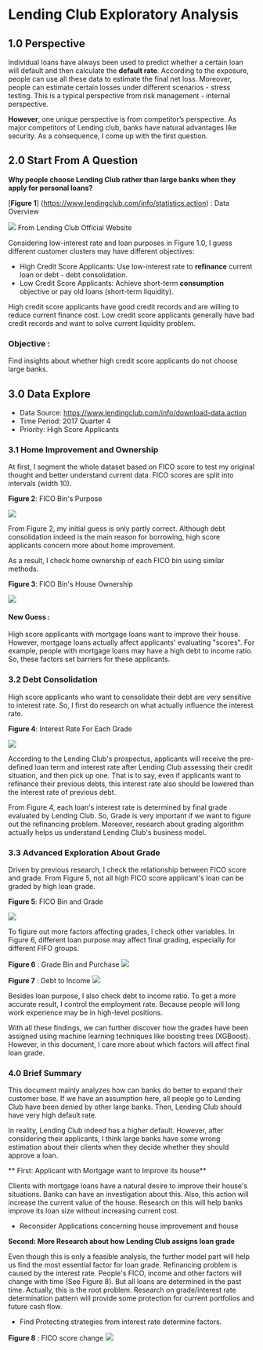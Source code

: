 # Lending Club Exploratory Analysis 

## 1.0 Perspective

Individual loans have always been used to predict whether a certain loan will default and then calculate the **default rate**. According to the exposure, people can use all these data to estimate the final net loss. Moreover, people can estimate certain losses under different scenarios - stress testing. This is a typical perspective from risk management - internal perspective.

**However**, one unique perspective is from competitor’s perspective. As major competitors of  Lending club, banks have natural advantages like security. As a consequence, I come up with the first question. 

## 2.0 Start From A Question

**Why people choose Lending Club rather than large banks when they apply for personal loans?**

[**Figure 1**] (https://www.lendingclub.com/info/statistics.action) : Data Overview

![](./images/overview.png)
From Lending Club Official Website

Considering low-interest rate and loan purposes in Figure 1.0, I guess different  customer clusters may have different objectives:

- High Credit Score Applicants: Use low-interest rate to **refinance** current loan or debt - debt consolidation. 
- Low Credit Score Applicants: Achieve short-term **consumption** objective or pay old loans (short-term liquidity).

High credit score applicants have good credit records and are willing to reduce current finance cost. Low credit score applicants generally have bad credit records and want to solve current liquidity problem.

### Objective :
Find insights about whether high credit score applicants do not choose large banks.

## 3.0 Data Explore


- Data Source: https://www.lendingclub.com/info/download-data.action 
- Time Period: 2017 Quarter 4
- Priority: High Score Applicants 

### 3.1 Home Improvement and Ownership

At first, I segment the whole dataset based on FICO score to test my original thought and better understand current data. FICO scores are split into intervals  (width 10).




**Figure 2**: FICO Bin's Purpose

![](./images/FICO_Purpose.png)




From Figure 2, my initial guess is only partly correct. Although debt consolidation indeed is the main reason for borrowing, high score applicants concern more about home improvement. 

As a result, I check home ownership of each FICO bin using similar methods.




**Figure 3**: FICO Bin's House Ownership

![](./images/FICO_House.png)




#### New Guess :

High score applicants with mortgage loans want to improve their house. However, mortgage loans actually affect applicants' evaluating "scores". For example, people with mortgage loans may have a high debt to income ratio. So, these factors set barriers for these applicants.  

### 3.2 Debt Consolidation 

High score applicants who want to consolidate their debt are very sensitive to interest rate. So, I first do research on what actually influence the interest rate.



**Figure 4**: Interest Rate For Each Grade

![](./images/Grade_int.png)



According to the Lending Club's prospectus, applicants will receive the pre-defined loan term and interest rate after Lending Club assessing their credit situation, and then pick up one. That is to say, even if applicants want to refinance their previous debts, this interest rate also should be lowered than the interest rate of previous debt.

From Figure 4, each loan's interest rate is determined by final grade evaluated by Lending Club. So, Grade is very important if we want to figure out the refinancing problem. Moreover, research about grading algorithm actually helps us understand Lending Club's business model.


### 3.3 Advanced Exploration About Grade

Driven by previous research, I check the relationship between FICO score and grade. From Figure 5, not all high FICO score applicant's loan can be graded by high loan grade.

**Figure 5**: FICO Bin and Grade

![](./images/Grade_FICO.png) 

To figure out more factors affecting grades, I check other variables. In Figure 6, different loan purpose may affect final grading, especially for different FIFO groups.  




**Figure 6** : Grade Bin and Purchase
![](./images/Grade_Purpose.png) 




**Figure 7** : Debt to Income 
![](./images/DTI.png) 




Besides loan purpose, I also check debt to income ratio. To get a more accurate result, I control the employment rate. Because people will long work experience may be in high-level positions.

With all these findings, we can further discover how the grades have been assigned using machine learning techniques like boosting trees (XGBoost). However, in this document, I care more about which factors will affect final loan grade. 

### 4.0 Brief Summary

This document mainly analyzes how can banks do better to expand their customer base. If we have an assumption here, all people go to Lending Club have been denied by other large banks. Then, Lending Club should have very high default rate. 

In reality, Lending Club indeed has a higher default. However, after considering their applicants, I think large banks have some wrong estimation about their clients when they decide whether they should approve a loan.

** First: Applicant with Mortgage want to Improve its house**

Clients with mortgage loans have a natural desire to improve their house's situations. Banks can have an investigation about this. Also, this action will increase the current value of the house. Research on this will help banks improve its loan size without increasing current cost.

- Reconsider Applications concerning house improvement and house

**Second: More Research about how Lending Club assigns loan grade**

Even though this is only a feasible analysis, the further model part will help us find the most essential factor for loan grade. Refinancing problem is caused by the interest rate. People's FICO, income and other factors will change with time (See Figure 8). But all loans are determined in the past time. Actually, this is the root problem. Research on grade/interest rate determination pattern will provide some protection for current portfolios and future cash flow.

- Find Protecting strategies from interest rate determine factors.


**Figure 8** : FICO score change
![](./images/FICO_diff.png)


 
